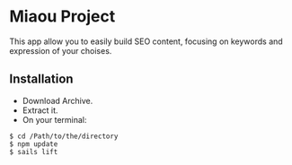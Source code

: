 # Miaou Project

This app allow you to easily build SEO content, focusing on keywords and expression of your choises.

## Installation

* Download Archive.
* Extract it.
* On your terminal:

 ```
 $ cd /Path/to/the/directory
 $ npm update
 $ sails lift
 ```


